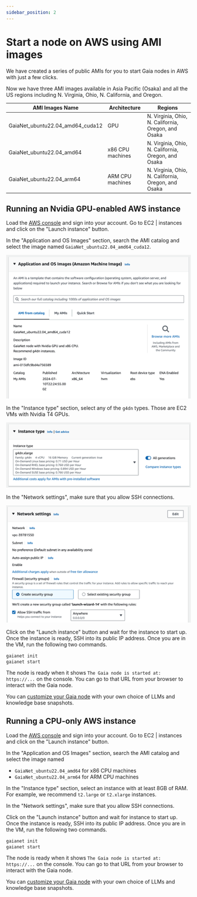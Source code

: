 ```yaml
---
sidebar_position: 2
---
```


# Start a node on AWS using AMI images

We have created a series of public AMIs for you to start Gaia nodes in AWS with just a few clicks.

Now we have three AMI images available in Asia Pacific (Osaka) and all the US regions including N. Virginia, Ohio, N. California, and Oregon.

| AMI Images Name                  | Architecture                                                                                                                  | Regions                                                 |
|----------------------------------|-------------------------------------------------------------------------------------------------------------------------------|---------------------------------------------------------|
| GaiaNet_ubuntu22.04_amd64_cuda12 | GPU                                                                                                                           | N. Virginia, Ohio, N. California, Oregon, and Osaka |
| GaiaNet_ubuntu22.04_amd64        | x86 CPU machines                                                                                                              | N. Virginia, Ohio, N. California, Oregon, and Osaka |
| GaiaNet_ubuntu22.04_arm64        | ARM CPU machines                                                                                                              | N. Virginia, Ohio, N. California, Oregon, and Osaka |


## Running an Nvidia GPU-enabled AWS instance

Load the [AWS console](https://aws.amazon.com/console/) and sign into your account. Go to EC2 | instances and 
click on the "Launch instance" button.

In the "Application and OS Images" section, search the AMI catalog and select the image named `GaiaNet_ubuntu22.04_amd64_cuda12`.

![](aws_ami.png)

In the "Instance type" section, select any of the `g4dn` types. Those are EC2 VMs with Nvidia T4 GPUs.

![](aws_instance_type.png)

In the "Network settings", make sure that you allow SSH connections.

![](aws_network.png)

Click on the "Launch instance" button and wait for the instance to start up. Once the instance is ready, SSH
into its public IP address. Once you are in the VM, run the following two commands.

```
gaianet init
gaianet start
```

The node is ready when it shows `The Gaia node is started at: https://...` on the console.
You can go to that URL from your browser to interact with the Gaia node.

You can [customize your Gaia node](../../customize/customize.md) with your own choice of LLMs and knowledge base snapshots.

## Running a CPU-only AWS instance

Load the [AWS console](https://aws.amazon.com/console/) and sign into your account. Go to EC2 | instances and 
click on the "Launch instance" button.

In the "Application and OS Images" section, search the AMI catalog and select the image named 

* `GaiaNet_ubuntu22.04_amd64` for x86 CPU machines
* `GaiaNet_ubuntu22.04_arm64` for ARM CPU machines

In the "Instance type" section, select an instance with at least 8GB of RAM. For example, we recommend `t2.large` or `t2.xlarge` instances.

In the "Network settings", make sure that you allow SSH connections.

Click on the "Launch instance" button and wait for instance to start up. Once the instance is ready, SSH
into its public IP address. Once you are in the VM, run the following two commands.

```
gaianet init
gaianet start
```

The node is ready when it shows `The Gaia node is started at: https://...` on the console.
You can go to that URL from your browser to interact with the Gaia node.

You can [customize your Gaia node](../../customize/customize.md) with your own choice of LLMs and knowledge base snapshots.
